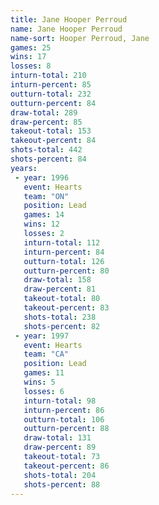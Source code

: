 ```yaml
---
title: Jane Hooper Perroud
name: Jane Hooper Perroud
name-sort: Hooper Perroud, Jane
games: 25
wins: 17
losses: 8
inturn-total: 210
inturn-percent: 85
outturn-total: 232
outturn-percent: 84
draw-total: 289
draw-percent: 85
takeout-total: 153
takeout-percent: 84
shots-total: 442
shots-percent: 84
years:
 - year: 1996
   event: Hearts
   team: "ON"
   position: Lead
   games: 14
   wins: 12
   losses: 2
   inturn-total: 112
   inturn-percent: 84
   outturn-total: 126
   outturn-percent: 80
   draw-total: 158
   draw-percent: 81
   takeout-total: 80
   takeout-percent: 83
   shots-total: 238
   shots-percent: 82
 - year: 1997
   event: Hearts
   team: "CA"
   position: Lead
   games: 11
   wins: 5
   losses: 6
   inturn-total: 98
   inturn-percent: 86
   outturn-total: 106
   outturn-percent: 88
   draw-total: 131
   draw-percent: 89
   takeout-total: 73
   takeout-percent: 86
   shots-total: 204
   shots-percent: 88
---
```

